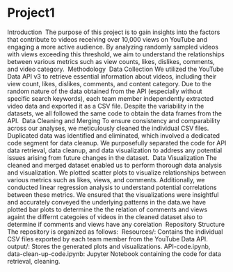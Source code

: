 # Project1

Introduction
​
The purpose of this project is to gain insights into the factors that contribute to videos receiving over 10,000 views on YouTube and engaging a more active audience. By analyzing randomly sampled videos with views exceeding this threshold, we aim to understand the relationships between various metrics such as view counts, likes, dislikes, comments, and video category.
​
Methodology
​
Data Collection
We utilized the YouTube Data API v3 to retrieve essential information about videos, including their view count, likes, dislikes, comments, and content category. Due to the random nature of the data obtained from the API (especially without specific search keywords), each team member independently extracted video data and exported it as a CSV file. Despite the variability in the datasets, we all followed the same code to obtain the data frames from the API.
​
Data Cleaning and Merging
To ensure consistency and comparability across our analyses, we meticulously cleaned the individual CSV files. Duplicated data was identified and eliminated, which involved a dedicated code segment for data cleanup. We purposefully separated the code for API data retrieval, data cleanup, and data visualization to address any potential issues arising from future changes in the dataset.
​
Data Visualization
The cleaned and merged dataset enabled us to perform thorough data analysis and visualization. We plotted scatter plots to visualize relationships between various metrics such as likes, views, and comments. Additionally, we conducted linear regression analysis to understand potential correlations between these metrics. We ensured that the visualizations were insightful and accurately conveyed the underlying patterns in the data.we have plotted bar plots to determine the the relation of comments and views againt the differnt categoies of videos in the cleaned dataset also to determine if comments and views have any corelation
​
Repository Structure
​
The repository is organized as follows:
​
Resources/: Contains the individual CSV files exported by each team member from the YouTube Data API.
output/: Stores the generated plots and visualizations.
API-code.ipynb, data-clean-up-code.ipynb: Jupyter Notebook containing the code for data retrieval, cleaning.

